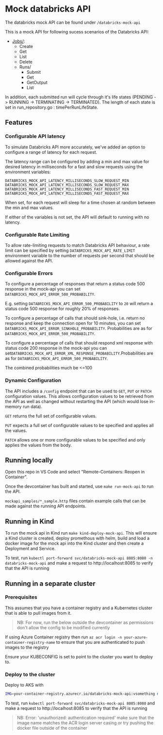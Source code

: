 # Mock databricks API

The databricks mock API can be found under `/databricks-mock-api`

This is a mock API for following sucess scenarios of the Databricks API:
- [Jobs/](https://docs.databricks.com/dev-tools/api/latest/jobs.html):
    - Create
    - Get
    - List
    - Delete
    - Runs/
        - Submit
        - Get
        - GetOutput
        - List

In addition, each submitted run will cycle through it's life states (PENDING -> RUNNING -> TERMINATING -> TERMINATED).
The length of each state is set in run_repository.go : timePerRunLifeState.

## Features

### Configurable API latency

To simulate Databricks API more accurately, we've added an option to configure a range of latency for each request. 

The latency range can be configured by adding a min and max value for desired latency in milliseconds for a fast and slow requests using the environment variables:
```text
DATABRICKS_MOCK_API_LATENCY_MILLISECONDS_SLOW_REQUEST_MIN
DATABRICKS_MOCK_API_LATENCY_MILLISECONDS_SLOW_REQUEST_MAX
DATABRICKS_MOCK_API_LATENCY_MILLISECONDS_FAST_REQUEST_MIN
DATABRICKS_MOCK_API_LATENCY_MILLISECONDS_FAST_REQUEST_MAX
```
When set, for each request will sleep for a time chosen at random between the min and max values.

If either of the variables is not set, the API will default to running with no latency.

### Configurable Rate Limiting

To allow rate-limiting requests to match Databricks API behaviour, a rate limit can be specified by setting `DATABRICKS_MOCK_API_RATE_LIMIT` environment variable to the number of requests per second that should be allowed against the API. 

### Configurable Errors

To configure a percentage of responses that return a status code 500 response in the mock-api you can set `DATABRICKS_MOCK_API_ERROR_500_PROBABILITY`.

E.g. setting `DATABRICKS_MOCK_API_ERROR_500_PROBABILITY` to `20` will return a status code 500 response for roughly 20% of responses.

To configure a percentage of calls that should sink-hole, i.e. return no response and keep the connection open for 10 minutes, you can set `DATABRICKS_MOCK_API_ERROR_SINKHOLE_PROBABILITY`. Probabilities are as for `DATABRICKS_MOCK_API_ERROR_500_PROBABILITY`.

To configure a percentage of calls that should respond xml response with status code 200 response in the mock-api you can set`DATABRICKS_MOCK_API_ERROR_XML_RESPONSE_PROBABILITY`.Probabilities are as for `DATABRICKS_MOCK_API_ERROR_500_PROBABILITY`.

The combined probabilities much be <=100

### Dynamic Configuration

The API includes a `/config` endpoint that can be used to `GET`, `PUT` or `PATCH` configuration values. This allows configuration values to be retrieved from the API as well as changed without restarting the API (which would lose in-memory run data).

`GET` returns the full set of configurable values.

`PUT` expects a full set of configurable values to be specified and applies all the values.

`PATCH` allows one or more configurable values to be specified and only applies the values from the body.

## Running locally

Open this repo in VS Code and select "Remote-Containers: Reopen in Container".

Once the devcontainer has built and started, use `make run-mock-api` to run the API.

`mockapi_samples/*_sample.http` files contain example calls that can be made against the running API endpoints.

## Running in Kind

To run the mock api in Kind run `make kind-deploy-mock-api`. This will ensure a Kind cluster is created, deploy promethous with helm, build and load a docker image for the mock api into the Kind cluster and then create a Deployment and Service.

To test, run `kubectl port-forward svc/databricks-mock-api 8085:8080 -n databricks-mock-api` and make a request to http://localhost:8085 to verify that the API is running

## Running in a separate cluster

### Prerequisites

This assumes that you have a container registry and a Kubernetes cluster that is able to pull images from it.

> NB: For now, run the below outside the devcontainer as permissions don't allow the config to be modified currently

If using Azure Container registry then run `az acr login -n your-azure-container-registry-name` to ensure that you are authenticated to push images to the registry

Ensure your KUBECONFIG is set to point to the cluster you want to deploy to.

### Deploy to the cluster

Deploy to AKS with
```bash
IMG=your-container-registry.azurecr.io/databricks-mock-api:vsomething make aks-deploy
```

To test, run `kubectl port-forward svc/databricks-mock-api 8085:8080` and make a request to http://localhost:8085 to verify that the API is running

> NB: Error: 'unauthorized: authentication required' make sure that the image name matches the ACR login server casing or try pushing the docker file outside of the container
